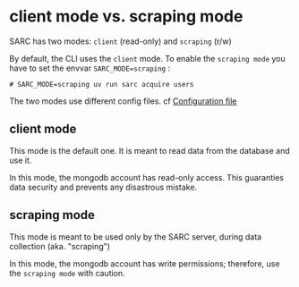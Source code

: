 # client mode vs. scraping mode

SARC has two modes: `client` (read-only) and `scraping` (r/w)

By default, the CLI uses the `client` mode. To enable the `scraping mode` you have to set the envvar `SARC_MODE=scraping` :

```
# SARC_MODE=scraping uv run sarc acquire users
```

The two modes use different config files.  cf [Configuration file](config_file.md)

## client mode

This mode is the default one. It is meant to read data from the database and use it.

In this mode, the mongodb account has read-only access. This guaranties data security and prevents any disastrous mistake.

## scraping mode

This mode is meant to be used only by the SARC server, during data collection (aka. "scraping")

In this mode, the mongodb account has write permissions; therefore, use the `scraping mode` with caution.